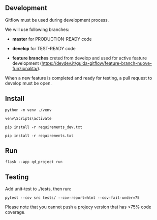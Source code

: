 
  

## Development

Gitflow must be used during development process.

We will use following branches:

-  **master** for PRODUCTION-READY code

-  **develop** for TEST-READY code

-  **feature branches** creted from develop and used for active feature development (https://devdev.it/guida-gitflow/feature-branch-nuove-funzionalita/). 

  

When a new feature is completed and ready for testing, a pull request to develop must be open.

  

## Install

```python -m venv ./venv```

  

```venv\Scripts\activate```

  
```
pip install -r requirements_dev.txt
```
```
pip install -r requirements.txt
```

  

## Run

```flask --app qd_project run```

  

## Testing

Add unit-test to ./tests, then run:
```
pytest --cov src tests/ --cov-report=html --cov-fail-under=75
```
Please note that you cannot push a projecy version that has <75% code coverage.